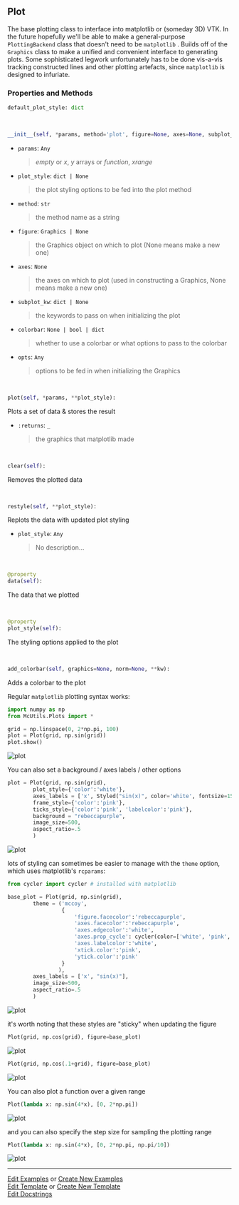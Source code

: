 ## <a id="McUtils.Plots.Plots.Plot">Plot</a>
The base plotting class to interface into matplotlib or (someday 3D) VTK.
In the future hopefully we'll be able to make a general-purpose `PlottingBackend` class that doesn't need to be `matplotlib` .
Builds off of the `Graphics` class to make a unified and convenient interface to generating plots.
Some sophisticated legwork unfortunately has to be done vis-a-vis tracking constructed lines and other plotting artefacts,
since `matplotlib` is designed to infuriate.

### Properties and Methods
```python
default_plot_style: dict
```
<a id="McUtils.Plots.Plots.Plot.__init__" class="docs-object-method">&nbsp;</a>
```python
__init__(self, *params, method='plot', figure=None, axes=None, subplot_kw=None, plot_style=None, theme=None, **opts): 
```

- `params`: `Any`
    >_empty_ or _x_, _y_ arrays or _function_, _xrange_
- `plot_style`: `dict | None`
    >the plot styling options to be fed into the plot method
- `method`: `str`
    >the method name as a string
- `figure`: `Graphics | None`
    >the Graphics object on which to plot (None means make a new one)
- `axes`: `None`
    >the axes on which to plot (used in constructing a Graphics, None means make a new one)
- `subplot_kw`: `dict | None`
    >the keywords to pass on when initializing the plot
- `colorbar`: `None | bool | dict`
    >whether to use a colorbar or what options to pass to the colorbar
- `opts`: `Any`
    >options to be fed in when initializing the Graphics

<a id="McUtils.Plots.Plots.Plot.plot" class="docs-object-method">&nbsp;</a>
```python
plot(self, *params, **plot_style): 
```
Plots a set of data & stores the result
- `:returns`: `_`
    >the graphics that matplotlib made

<a id="McUtils.Plots.Plots.Plot.clear" class="docs-object-method">&nbsp;</a>
```python
clear(self): 
```
Removes the plotted data

<a id="McUtils.Plots.Plots.Plot.restyle" class="docs-object-method">&nbsp;</a>
```python
restyle(self, **plot_style): 
```
Replots the data with updated plot styling
- `plot_style`: `Any`
    >No description...

<a id="McUtils.Plots.Plots.Plot.data" class="docs-object-method">&nbsp;</a>
```python
@property
data(self): 
```
The data that we plotted

<a id="McUtils.Plots.Plots.Plot.plot_style" class="docs-object-method">&nbsp;</a>
```python
@property
plot_style(self): 
```
The styling options applied to the plot

<a id="McUtils.Plots.Plots.Plot.add_colorbar" class="docs-object-method">&nbsp;</a>
```python
add_colorbar(self, graphics=None, norm=None, **kw): 
```
Adds a colorbar to the plot

Regular `matplotlib` plotting syntax works:

<div class="card in-out-block" markdown="1">

```python
import numpy as np
from McUtils.Plots import *

grid = np.linspace(0, 2*np.pi, 100)
plot = Plot(grid, np.sin(grid))
plot.show()
```
<div class="card-body out-block" markdown="1">

![plot](../../../img/McUtils_Plot_1.png)
</div>
</div>

You can also set a background / axes labels / other options

<div class="card in-out-block" markdown="1">

```python
plot = Plot(grid, np.sin(grid),
        plot_style={'color':'white'},
        axes_labels = ['x', Styled("sin(x)", color='white', fontsize=15)],
        frame_style={'color':'pink'},
        ticks_style={'color':'pink', 'labelcolor':'pink'},
        background = "rebeccapurple",
        image_size=500,
        aspect_ratio=.5
        )
```
<div class="card-body out-block" markdown="1">

![plot](../../../img/McUtils_Plot_2.png)
</div>
</div>

lots of styling can sometimes be easier to manage with the `theme` option, which uses matplotlib's `rcparams`:

<div class="card in-out-block" markdown="1">

```python
from cycler import cycler # installed with matplotlib

base_plot = Plot(grid, np.sin(grid),
        theme = ('mccoy', 
                 {
                     'figure.facecolor':'rebeccapurple',
                     'axes.facecolor':'rebeccapurple',
                     'axes.edgecolor':'white', 
                     'axes.prop_cycle': cycler(color=['white', 'pink', 'red']),
                     'axes.labelcolor':'white',
                     'xtick.color':'pink', 
                     'ytick.color':'pink'
                 }
                ),
        axes_labels = ['x', "sin(x)"],
        image_size=500,
        aspect_ratio=.5
        )
```
<div class="card-body out-block" markdown="1">

![plot](../../../img/McUtils_Plot_3.png)
</div>
</div>

it's worth noting that these styles are "sticky" when updating the figure

<div class="card in-out-block" markdown="1">

```python
Plot(grid, np.cos(grid), figure=base_plot)
```
<div class="card-body out-block" markdown="1">

![plot](../../../img/McUtils_Plot_4.png)
</div>

```python
Plot(grid, np.cos(.1+grid), figure=base_plot)
```

<div class="card-body out-block" markdown="1">

![plot](../../../img/McUtils_Plot_5.png)
</div>
</div>


You can also plot a function over a given range

<div class="card in-out-block" markdown="1">

```python
Plot(lambda x: np.sin(4*x), [0, 2*np.pi])
```
<div class="card-body out-block" markdown="1">

![plot](../../../img/McUtils_Plot_6.png)
</div>
</div>

and you can also specify the step size for sampling the plotting range

<div class="card in-out-block" markdown="1">

```python
Plot(lambda x: np.sin(4*x), [0, 2*np.pi, np.pi/10])
```
<div class="card-body out-block" markdown="1">

![plot](../../../img/McUtils_Plot_7.png)
</div>
</div>



___

[Edit Examples](https://github.com/McCoyGroup/McUtils/edit/edit/ci/examples/ci/docs/McUtils/Plots/Plots/Plot.md) or 
[Create New Examples](https://github.com/McCoyGroup/McUtils/new/edit/?filename=ci/examples/ci/docs/McUtils/Plots/Plots/Plot.md) <br/>
[Edit Template](https://github.com/McCoyGroup/McUtils/edit/edit/ci/docs/ci/docs/McUtils/Plots/Plots/Plot.md) or 
[Create New Template](https://github.com/McCoyGroup/McUtils/new/edit/?filename=ci/docs/templates/ci/docs/McUtils/Plots/Plots/Plot.md) <br/>
[Edit Docstrings](https://github.com/McCoyGroup/McUtils/edit/edit/McUtils/Plots/Plots.py?message=Update%20Docs)